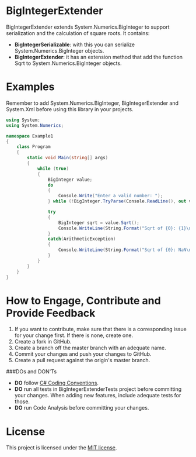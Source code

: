 BigIntegerExtender
==================
BigIntegerExtender extends System.Numerics.BigInteger to support serialization and the calculation of square roots.
It contains:
* **BigIntegerSerializable**: with this you can serialize System.Numerics.BigInteger objects.
* **BigIntegerExtender**: it has an extension method that add the function Sqrt to System.Numerics.BigInteger objects.

Examples
==================
Remember to add System.Numerics.BigInteger, BigIntegerExtender and System.Xml before using this library in your projects.
```cs
using System;
using System.Numerics;

namespace Example1
{
    class Program
    {
        static void Main(string[] args)
        {
            while (true)
            {
                BigInteger value;
                do
                {
                    Console.Write("Enter a valid number: ");
                } while (!BigInteger.TryParse(Console.ReadLine(), out value));

                try
                {
                    BigInteger sqrt = value.Sqrt();
                    Console.WriteLine(String.Format("Sqrt of {0}: {1}\n", value, sqrt));
                }
                catch(ArithmeticException)
                {
                    Console.WriteLine(String.Format("Sqrt of {0}: NaN\n", value));
                }
            }
        }
    }
}
```

How to Engage, Contribute and Provide Feedback
==================
1. If you want to contribute, make sure that there is a corresponding issue for your change first. If there is none, create one.
2. Create a fork in GitHub.
3. Create a branch off the master branch with an adequate name.
4. Commit your changes and push your changes to GitHub.
5. Create a pull request against the origin's master branch.

###DOs and DON'Ts
* **DO** follow [C# Coding Conventions](http://msdn.microsoft.com/en-us/library/ff926074.aspx).
* **DO** run all tests in BigIntegerExtenderTests project before committing your changes. When adding new features, include adequate tests for those.
* **DO** run Code Analysis before committing your changes.

License
==================
This project is licensed under the [MIT license](LICENSE).
